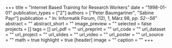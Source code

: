 +++
title = "Internet Based Training for Research Workers"
date = "1998-01-01"
publication_types = ["2"]
authors = ["Peter Baumgartner", "Sabine Payr"]
publication = " In: Informatik Forum, (12), 1, März 98, _pp. 52--56_"
abstract = ""
abstract_short = ""
image_preview = ""
selected = false
projects = []
tags = []
url_pdf = ""
url_preprint = ""
url_code = ""
url_dataset = ""
url_project = ""
url_slides = ""
url_video = ""
url_poster = ""
url_source = ""
math = true
highlight = true
[header]
image = ""
caption = ""
+++
